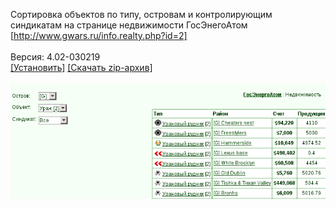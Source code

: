 Сортировка объектов по типу, островам и контролирующим синдикатам на странице недвижимости ГосЭнегоАтом [http://www.gwars.ru/info.realty.php?id=2]
<br>
<br>
Версия: 4.02-030219
<br>
[[Установить]](https://raw.githubusercontent.com/MyRequiem/comfortablePlayingInGW/master/separatedScripts/GosEnergoAtomFilter/gosEnergoAtomFilter.user.js) [[Скачать zip-архив]](https://raw.githubusercontent.com/MyRequiem/comfortablePlayingInGW/master/separatedScripts/GosEnergoAtomFilter/gosEnergoAtomFilter.user.js.zip)
<br>
<br>
![GosEnergoAtomFilter](https://raw.githubusercontent.com/MyRequiem/comfortablePlayingInGW/master/imgs/GosEnergoAtomFilter/screen.png)
<br>
